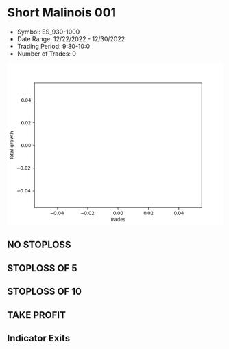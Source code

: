 # Short Malinois 001 
- Symbol: ES_930-1000
- Date Range: 12/22/2022 - 12/30/2022
- Trading Period: 9:30-10:0
- Number of Trades: 0

![Plot](ShortMalinois001ES_930-1000.png)
## NO STOPLOSS














## STOPLOSS OF 5














## STOPLOSS OF 10














## TAKE PROFIT











## Indicator Exits


